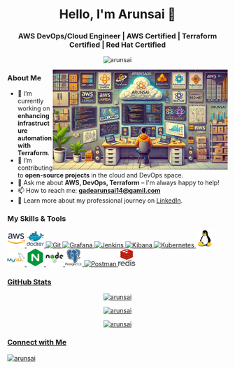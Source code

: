 <h1 align="center">Hello, I'm Arunsai 👋</h1>
<h3 align="center">AWS DevOps/Cloud Engineer | AWS Certified | Terraform Certified | Red Hat Certified</h3>

<p align="center">
  <img src="https://github-profile-trophy.vercel.app/?username=arunsai&theme=onedark&no-frame=true&row=1&column=7" alt="arunsai" />
</p>

<img align="right" alt="Coding" width="400" src="https://raw.githubusercontent.com/Arunsai14/Arunsai14/main/assets/image.webp">

### About Me
- 🔭 I’m currently working on **enhancing infrastructure automation with Terraform**.
- 🌱 I’m contributing to **open-source projects** in the cloud and DevOps space.
- 💬 Ask me about **AWS, DevOps, Terraform** – I'm always happy to help!
- 📫 How to reach me: **gadearunsai14@gamil.com**
- 📄 Learn more about my professional journey on [LinkedIn](https://www.linkedin.com/in/arun-sai-5377b830b/).

### My Skills & Tools
<p align="left">
  <a href="https://aws.amazon.com" target="_blank" rel="noreferrer">
    <img src="https://raw.githubusercontent.com/devicons/devicon/master/icons/amazonwebservices/amazonwebservices-original-wordmark.svg" alt="AWS" width="40" height="40"/>
  <a href="https://www.docker.com/" target="_blank" rel="noreferrer">
    <img src="https://raw.githubusercontent.com/devicons/devicon/master/icons/docker/docker-original-wordmark.svg" alt="Docker" width="40" height="40"/>
  </a>
  <a href="https://git-scm.com/" target="_blank" rel="noreferrer">
    <img src="https://www.vectorlogo.zone/logos/git-scm/git-scm-icon.svg" alt="Git" width="40" height="40"/>
  </a>
  <a href="https://grafana.com" target="_blank" rel="noreferrer">
    <img src="https://www.vectorlogo.zone/logos/grafana/grafana-icon.svg" alt="Grafana" width="40" height="40"/>
  </a>
  <a href="https://www.jenkins.io" target="_blank" rel="noreferrer">
    <img src="https://www.vectorlogo.zone/logos/jenkins/jenkins-icon.svg" alt="Jenkins" width="40" height="40"/>
  </a>
  <a href="https://www.elastic.co/kibana" target="_blank" rel="noreferrer">
    <img src="https://www.vectorlogo.zone/logos/elasticco_kibana/elasticco_kibana-icon.svg" alt="Kibana" width="40" height="40"/>
  </a>
  <a href="https://kubernetes.io" target="_blank" rel="noreferrer">
    <img src="https://www.vectorlogo.zone/logos/kubernetes/kubernetes-icon.svg" alt="Kubernetes" width="40" height="40"/>
  </a>
  <a href="https://www.linux.org/" target="_blank" rel="noreferrer">
    <img src="https://raw.githubusercontent.com/devicons/devicon/master/icons/linux/linux-original.svg" alt="Linux" width="40" height="40"/>
  </a>
  <a href="https://www.mysql.com/" target="_blank" rel="noreferrer">
    <img src="https://raw.githubusercontent.com/devicons/devicon/master/icons/mysql/mysql-original-wordmark.svg" alt="MySQL" width="40" height="40"/>
  </a>
  <a href="https://www.nginx.com" target="_blank" rel="noreferrer">
    <img src="https://raw.githubusercontent.com/devicons/devicon/master/icons/nginx/nginx-original.svg" alt="Nginx" width="40" height="40"/>
  </a>
  <a href="https://nodejs.org" target="_blank" rel="noreferrer">
    <img src="https://raw.githubusercontent.com/devicons/devicon/master/icons/nodejs/nodejs-original-wordmark.svg" alt="Node.js" width="40" height="40"/>
  </a>
  <a href="https://www.postgresql.org" target="_blank" rel="noreferrer">
    <img src="https://raw.githubusercontent.com/devicons/devicon/master/icons/postgresql/postgresql-original-wordmark.svg" alt="PostgreSQL" width="40" height="40"/>
  </a>
  <a href="https://postman.com" target="_blank" rel="noreferrer">
    <img src="https://www.vectorlogo.zone/logos/getpostman/getpostman-icon.svg" alt="Postman" width="40" height="40"/>
  </a>
  <a href="https://redis.io" target="_blank" rel="noreferrer">
    <img src="https://raw.githubusercontent.com/devicons/devicon/master/icons/redis/redis-original-wordmark.svg" alt="Redis" width="40" height="40"/>
</p>

### GitHub Stats
<p align="center">
  <img src="https://github-readme-stats.vercel.app/api/top-langs?username=arunsai&show_icons=true&locale=en&layout=compact&theme=radical" alt="arunsai" />
</p>
<p align="center">
  <img src="https://github-readme-stats.vercel.app/api?username=arunsai&show_icons=true&locale=en&theme=radical" alt="arunsai" />
</p>
<p align="center">
  <img src="https://github-readme-streak-stats.herokuapp.com/?user=arunsai&theme=radical" alt="arunsai" />
</p>

### Connect with Me
<p align="left">
  <a href="https://www.linkedin.com/in/arun-sai-5377b830b/" target="blank">
    <img align="center" src="https://raw.githubusercontent.com/rahuldkjain/github-profile-readme-generator/master/src/images/icons/Social/linked-in-alt.svg" alt="arunsai" height="30" width="40" />
  </a>
</p>
